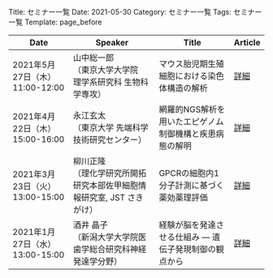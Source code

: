 Title: セミナー一覧
Date: 2021-05-30
Category: セミナー一覧
Tags: セミナー一覧
Template: page_before

|             Date              |                                 Speaker                                 |                         Title                         |                              Article                              |
|-------------------------------|-------------------------------------------------------------------------|-------------------------------------------------------|-------------------------------------------------------------------|
|2021年5月27日（木） 11:00-12:00|山中総一郎 <br>（東京大学大学院　理学系研究科  生物科学専攻）            |マウス胎児期生殖細胞における染色体構造の解析           |<a href="https://amedprime-nakatolab.github.io/Seminar/4.html">詳細|
|2021年4月22日（木） 15:00-16:00|永江玄太 <br>（東京大学 先端科学技術研究センター）                       |網羅的NGS解析を用いたエピゲノム制御機構と疾患病態の解明|<a href="https://amedprime-nakatolab.github.io/Seminar/3.html">詳細|
|2021年3月23日（火） 13:00-15:00|柳川正隆 <br>（理化学研究所開拓研究本部佐甲細胞情報研究室, JST さきがけ）|GPCRの細胞内1分子計測に基づく薬効薬理評価              |<a href="https://amedprime-nakatolab.github.io/Seminar/2.html">詳細|
|2021年1月27日（水） 13:00-15:00|酒井 晶子 <br>（新潟大学大学院医歯学総合研究科神経発達学分野）           |経験が脳を発達させる仕組み ― 遺伝子発現制御の観点から  |<a href="https://amedprime-nakatolab.github.io/Seminar/1.html">詳細|
